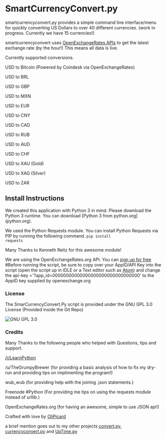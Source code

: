<h1>SmartCurrencyConvert.py</h1>
smartcurrencyconvert.py provides a simple command line interface/menu for quickly converting US Dollars to over 40 different currencies. (work in progress. Currently we have 15 currencies!)

smartcurrencyconvert uses [OpenExchangeRates APIs](https://openexchangerates.org/) to get the latest exchange rate (by the hour!) This means all data is live.

Currently supported conversions.

USD to Bitcoin (Powered by Coindesk via OpenExchangeRates)

USD to BRL

USD to GBP

USD to MXN

USD to EUR

USD to CNY

USD to CAD

USD to RUB

USD to AUD

USD to CHF

USD to XAU (Gold)

USD to XAG (Silver)

USD to ZAR

<h2>Install Instructions</h2>
We created this application with Python 3 in mind. Please download the Python 3 runtime.
You can download [Python 3 from python.org](python.org).


We used the Python Requests module. You can install Python Requests via PIP by running the following command.
<code>pip install requests</code>

Many Thanks to Kenneth Reitz for this awesome module!


We are using the OpenExchangeRates.org API. You can [sign up for free](https://openexchangerates.org/signup/free)
#Before running the script, be sure to copy over your AppID/API Key into the script (open the script up in IDLE or a Text editor such as [Atom](http://atom.io)) and change the api-key ='?app_id=00000000000000000000000000000000' to the AppID key supplied by openexchange.org


<h3> License </h3>
The SmarCurrencyConvert.Py script is provided under the GNU GPL 3.0 License (Provided inside the Git Repo)

![GNU GPL 3.0](http://www.gnu.org/graphics/gplv3-127x51.png)

<h3> Credits </h3>
Many Thanks to the following people who helped with Questions, tips and support.

[/r/LearnPython](http://reddit.com/r/learnpython)

/u/TheGrumpyBrewer (for providing a basic analysis of how to fix my dry-run and providing tips on implimenting the program!)

wub_wub (for providing help with the joining .json statements.)

Freenode #Python (For providing me tips on using the requests module instead of urllib.)

OpenExchangeRates.org (for having an awesome, simple to use JSON api!)

Crafted with love by [OliPicard](https://olipicard.com)

a brief mention goes out to my other projects [convert.py](https://github.com/OliPicard/convert.py), [currencyconvert.py](https://github.com/OliPicard/currencyconvert.py) and [UpTime.py](https://github.com/OliPicard/UpTime.py)
